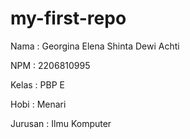 # my-first-repo

Nama    : Georgina Elena Shinta Dewi Achti

NPM     : 2206810995

Kelas   : PBP E

Hobi    : Menari

Jurusan : Ilmu Komputer